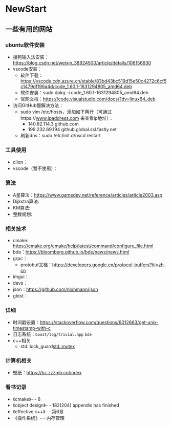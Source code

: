 # NewStart

## 一些有用的网站
### ubuntu软件安装
- 搜狗输入法安装：https://blog.csdn.net/weixin_38924500/article/details/106156630
- vscode安装：
  - 软件下载：https://vscode.cdn.azure.cn/stable/83bd43bc519d15e50c4272c6cf5c1479df196a4d/code_1.60.1-1631294805_amd64.deb
  - 软件安装：sudo dpkg -i code_1.60.1-1631294805_amd64.deb
  - 官网文档：https://code.visualstudio.com/docs/?dv=linux64_deb
- 访问GitHub慢解决方法：
  - sudo vim /etc/hosts，添加如下两行（可通过https://www.ipaddress.com 来查看ip地址）：
    - 140.82.114.3 github.com
    - 199.232.69.194 github.global.ssl.fastly.net
  - 刷新dns：sudo /etc/init.d/nscd restart

### 工具使用
- clion：
- vscode（暂不使用）：

### 算法
- A星算法：https://www.gamedev.net/reference/articles/article2003.asp
- Dijkstra算法: 
- KM算法:
- 整数规划: 


### 相关技术
- cmake: https://cmake.org/cmake/help/latest/command/configure_file.html
- bde：https://bloomberg.github.io/bde/news/news.html
- grpc：
  - protobuf文档：https://developers.google.cn/protocol-buffers?hl=zh-cn
- imgui：
- devs：
- json：https://github.com/nlohmann/json
- gtest：


### 详细
- 时间戳设置：https://stackoverflow.com/questions/6012663/get-unix-timestamp-with-c
- 日志系统：`boost/log/trivial.hpp` `bde`
- c++相关
  - std::lock_guard<std::mutex>

### 计算机相关
- 壁纸：https://bz.zzzmh.cn/index

### 看书记录
- 《cmake》- - 6
- 《object design》- - 182(204) appendix has finished
- 《effective c++》- - 第6章
- 《操作系统》- - 内存管理
